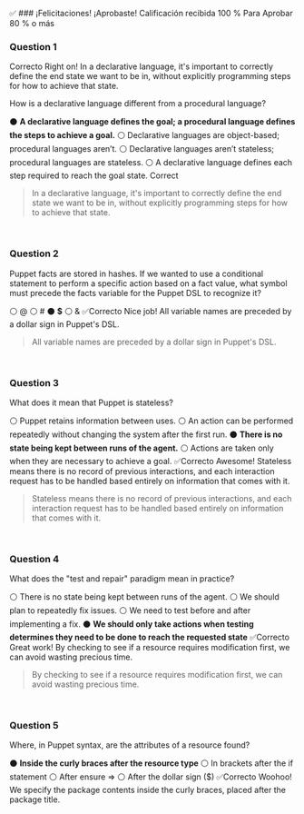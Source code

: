 ✅ ### ¡Felicitaciones! ¡Aprobaste!
    Calificación recibida 100 %
    Para Aprobar 80 % o más
### Question 1
Correcto
Right on! In a declarative language, it's important to correctly define the end state we want to be in, without explicitly programming steps for how to achieve that state.

How is a declarative language different from a procedural language?

⚫ **A declarative language defines the goal; a procedural language defines the steps to achieve a goal.**
⚪ Declarative languages are object-based; procedural languages aren’t.
⚪ Declarative languages aren’t stateless; procedural languages are stateless.
⚪ A declarative language defines each step required to reach the goal state.
Correct

> In a declarative language, it's important to correctly define the end state we want to be in, without explicitly programming steps for how to achieve that state.

<br>

### Question 2

Puppet facts are stored in hashes. If we wanted to use a conditional statement to perform a specific action based on a fact value, what symbol must precede the facts variable for the Puppet DSL to recognize it?

⚪ @
⚪ \#
⚫ **$**
⚪ &
✅Correcto
Nice job! All variable names are preceded by a dollar sign in Puppet's DSL.

> All variable names are preceded by a dollar sign in Puppet's DSL.

<br>

### Question 3

What does it mean that Puppet is stateless?

⚪ Puppet retains information between uses.
⚪ An action can be performed repeatedly without changing the system after the first run.
⚫ **There is no state being kept between runs of the agent.**
⚪ Actions are taken only when they are necessary to achieve a goal.
✅Correcto
Awesome! Stateless means there is no record of previous interactions, and each interaction request has to be handled based entirely on information that comes with it. 

> Stateless means there is no record of previous interactions, and each interaction request has to be handled based entirely on information that comes with it.

<br>

### Question 4

What does the "test and repair" paradigm mean in practice?

⚪ There is no state being kept between runs of the agent.
⚪ We should plan to repeatedly fix issues.
⚪ We need to test before and after implementing a fix.
⚫ **We should only take actions when testing determines they need to be done to reach the requested state**
✅Correcto
Great work! By checking to see if a resource requires modification first, we can avoid wasting precious time.

> By checking to see if a resource requires modification first, we can avoid wasting precious time.

<br>

### Question 5

Where, in Puppet syntax, are the attributes of a resource found?

⚫ **Inside the curly braces after the resource type**
⚪ In brackets after the if statement
⚪ After ensure =>
⚪ After the dollar sign ($)
✅Correcto
Woohoo! We specify the package contents inside the curly braces, placed after the package title.
